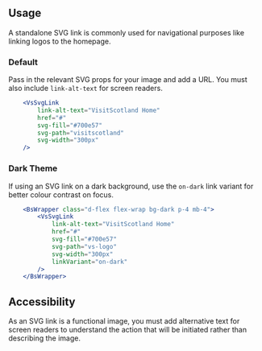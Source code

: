 ## Usage
A standalone SVG link is commonly used for navigational purposes like linking logos to the homepage. 

### Default
Pass in the relevant SVG props for your image and add a URL. You must also include `link-alt-text` for screen readers. 
```jsx
    <VsSvgLink
        link-alt-text="VisitScotland Home"
        href="#"
        svg-fill="#700e57"
        svg-path="visitscotland"
        svg-width="300px"
    />
```
### Dark Theme
If using an SVG link on a dark background, use the `on-dark` link variant for better colour contrast on focus. 
```jsx
    <BsWrapper class="d-flex flex-wrap bg-dark p-4 mb-4">
        <VsSvgLink
            link-alt-text="VisitScotland Home"
            href="#"
            svg-fill="#700e57"
            svg-path="vs-logo"
            svg-width="300px"
            linkVariant="on-dark"
        />
    </BsWrapper>
```

## Accessibility
As an SVG link is a functional image, you must add alternative text for screen readers 
to understand the action that will be initiated rather than describing the image. 